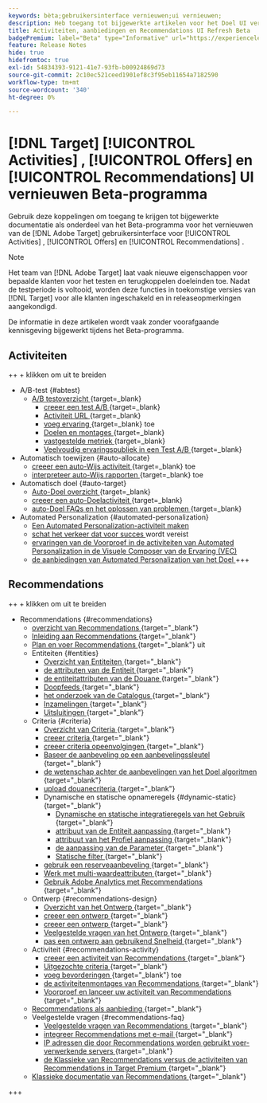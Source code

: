 ```yaml
---
keywords: bèta;gebruikersinterface vernieuwen;ui vernieuwen;
description: Heb toegang tot bijgewerkte artikelen voor het Doel UI verfrist zich voor Activiteiten, Aanbiedingen, en Recommendations
title: Activiteiten, aanbiedingen en Recommendations UI Refresh Beta
badgePremium: label="Beta" type="Informative" url="https://experienceleague.adobe.com/docs/target/using/introduction/intro.html?lang=en#beta newtab=true" tooltip="Leer over het  [!DNL Target]  programma van Beta."
feature: Release Notes
hide: true
hidefromtoc: true
exl-id: 54834393-9121-41e7-93fb-b00924869d73
source-git-commit: 2c10ec521ceed1901ef8c3f95eb11654a7182590
workflow-type: tm+mt
source-wordcount: '340'
ht-degree: 0%

---
```


# [!DNL Target] [!UICONTROL Activities] , [!UICONTROL Offers] en [!UICONTROL Recommendations] UI vernieuwen Beta-programma

Gebruik deze koppelingen om toegang te krijgen tot bijgewerkte documentatie als onderdeel van het Beta-programma voor het vernieuwen van de [!DNL Adobe Target] gebruikersinterface voor [!UICONTROL Activities] , [!UICONTROL Offers] en [!UICONTROL Recommendations] .

>[!NOTE]
>
>Het team van [!DNL Adobe Target] laat vaak nieuwe eigenschappen voor bepaalde klanten voor het testen en terugkoppelen doeleinden toe. Nadat de testperiode is voltooid, worden deze functies in toekomstige versies van [!DNL Target] voor alle klanten ingeschakeld en in releaseopmerkingen aangekondigd.
>
>De informatie in deze artikelen wordt vaak zonder voorafgaande kennisgeving bijgewerkt tijdens het Beta-programma.

## Activiteiten

++ + klikken om uit te breiden

* A/B-test {#abtest}
   * [ A/B testoverzicht ](c-activities/t-test-ab/test-ab-beta.md){target=_blank}
      * [ creeer een test A/B ](c-activities/t-test-ab/t-test-create-ab/test-create-ab-beta.md){target=_blank}
      * [ Activiteit URL ](c-activities/t-test-ab/t-test-create-ab/ab-activity-url-beta.md){target=_blank}
      * [ voeg ervaring ](c-activities/t-test-ab/t-test-create-ab/ab-add-experience-beta.md){target=_blank} toe
      * [ Doelen en montages ](c-activities/t-test-ab/t-test-create-ab/ab-goals-and-settings-beta.md){target=_blank}
      * [ vastgestelde metriek ](c-activities/t-test-ab/t-test-create-ab/ab-set-metrics-beta.md){target=_blank}
      * [ Veelvoudig ervaringspubliek in een Test A/B ](c-activities/t-test-ab/t-test-create-ab/target-experience-to-multiple-audiences-beta.md){target=_blank}
* Automatisch toewijzen {#auto-allocate}
   * [ creeer een auto-Wijs activiteit ](/help/main/c-activities/automated-traffic-allocation/create-auto-allocate-activity-beta.md){target=_blank} toe
   * [ interpreteer auto-Wijs rapporten ](c-activities/automated-traffic-allocation/determine-winner-beta.md){target=_blank} toe
* Automatisch doel {#auto-target}
   * [ Auto-Doel overzicht ](/help/main/c-activities/auto-target/auto-target-to-optimize-beta.md){target=_blank}
   * [ creeer een auto-Doelactiviteit ](/help/main/c-activities/auto-target/create-auto-target-beta.md){target=_blank}
   * [ auto-Doel FAQs en het oplossen van problemen ](/help/main/c-activities/auto-target/auto-target-troubleshooting-faqs.md){target=_blank}
* Automated Personalization {#automated-personalization}
   * [Een Automated Personalization-activiteit maken](/help/main/c-activities/t-automated-personalization/create-ap-activity-beta.md)
   * [ schat het verkeer dat voor succes ](https://experienceleague.adobe.com/en/docs/target/using/activities/automated-personalization/ap-traffic-estimator-beta) wordt vereist
   * [ ervaringen van de Voorproef in de activiteiten van Automated Personalization in de Visuele Composer van de Ervaring (VEC) ](https://experienceleague.adobe.com/en/docs/target/using/activities/automated-personalization/ap-preview-experiences-beta)
   * [ de aanbiedingen van Automated Personalization van het Doel ](https://experienceleague.adobe.com/en/docs/target/using/activities/automated-personalization/ap-target-offers)
+++

<!-- 
* Automated Personalization {#automated-personalization}
   * [Create an Automated Personalization activity](c-activities/t-automated-personalization/create-ap-activity-beta.md){target=_blank}
   * [Estimate the traffic required for success](c-activities/t-automated-personalization/ap-traffic-estimator-beta.md){target=_blank}
   * [Preview experiences for an Automated Personalization test](c-activities/t-automated-personalization/ap-preview-experiences-beta.md){target=_blank}
   * [Target Automated Personalization offers](c-activities/t-automated-personalization/ap-target-offers.md){target=_blank}
   * [Manage exclusions](c-activities/t-automated-personalization/managing-exclusions-beta.md){target=_blank}
   * [Offer reporting groups in Automated Personalization](/help/main/c-activities/t-automated-personalization/offer-reporting-groups-in-automated-personalization.md){target=_blank}
   * [Select the control for your Automated Personalization or Auto-Target activity](c-activities/t-automated-personalization/experience-as-control.md){target=_blank}
   * [Automated Personalization FAQ](c-activities/t-automated-personalization/automated-personalization-faq.md){target=_blank}
   * [Troubleshoot Automated Personalization](c-activities/t-automated-personalization/ap-trouble.md){target=_blank}
* Experience Targeting {#experience-targeting}
   * [Experience Targeting overview](c-activities/t-experience-target/experience-target.md){target=_blank}
   * Create an Experience Targeting activity {#create-targeting}
      * [Create an activity](c-activities/t-experience-target/t-xt-create/xt-create.md){target=_blank}
      * [Activity URL](c-activities/t-experience-target/t-xt-create/xt-activity-url.md){target=_blank}
      * [Create an experience](c-activities/t-experience-target/t-xt-create/xt-add-experience.md){target=_blank}
      * [Switching experiences in Experience Targeting](c-activities/t-experience-target/t-xt-create/xt-switching-experiences.md){target=_blank}
      * [Goals and settings](c-activities/t-experience-target/t-xt-create/xt-goals-and-settings.md){target=_blank}
      * [Set metrics](c-activities/t-experience-target/t-xt-create/xt-set-metrics.md){target=_blank}
* Multivariate Test {#multivariate-test}
   * [Multivariate Test overview](c-activities/c-multivariate-testing/multivariate-testing.md){target=_blank}
   * [Multivariate Test best practices](c-activities/c-multivariate-testing/best-practices.md){target=_blank}
   * [Plan a Multivariate Test](c-activities/c-multivariate-testing/plan-mvt.md){target=_blank}
   * Create a Multivariate Test {#create-mvt}
      * [Create a test](c-activities/c-multivariate-testing/t-create-multivariate-test/create-multivariate-test.md){target=_blank}
      * [Activity URL](c-activities/c-multivariate-testing/t-create-multivariate-test/url.md){target=_blank}
      * [Create combinations](c-activities/c-multivariate-testing/t-create-multivariate-test/add-offers.md){target=_blank}
      * [Preview experiences for a Multivariate Test](c-activities/c-multivariate-testing/t-create-multivariate-test/preview-experiences.md){target=_blank}
      * [Estimate the traffic required for a successful test](c-activities/c-multivariate-testing/t-create-multivariate-test/traffic-estimator.md){target=_blank}
      * [Test summary](c-activities/c-multivariate-testing/t-create-multivariate-test/test-summary.md){target=_blank}
      * [Goals and settings](c-activities/c-multivariate-testing/t-create-multivariate-test/goals-and-settings.md){target=_blank}
      * [Set metrics](c-activities/c-multivariate-testing/t-create-multivariate-test/mvt-set-metrics.md){target=_blank}
      * [Troubleshoot Multivariate Tests](c-activities/c-multivariate-testing/t-create-multivariate-test/troubleshooting.md){target=_blank}
* [Recommendations activity](c-activities/recommendations-activity.md){target=_blank}
* [Edit an activity or save as draft](c-activities/edit-activity.md){target=_blank}
* [Priority](c-activities/priority.md){target=_blank}
* [Activity settings](c-activities/activity-settings.md){target=_blank}
* Success metrics {#success-metrics}
   * [Success metrics](c-activities/r-success-metrics/success-metrics.md){target=_blank}
   * [Click tracking](c-activities/r-success-metrics/click-tracking.md){target=_blank}
   * [Capture score](c-activities/r-success-metrics/capture-score.md){target=_blank}
* [Activity change log](c-activities/change-log.md){target=_blank}
* Troubleshoot activities {#troubleshoot-activities}
   * [Troubleshoot activities overview](c-activities/c-troubleshooting-activities/troubleshooting-activities.md){target=_blank}
   * [Troubleshoot content delivery](c-activities/c-troubleshooting-activities/content-trouble.md){target=_blank}
* Activity QA {#activity-qa}
   * [Activity QA overview](c-activities/c-activity-qa/activity-qa.md){target=_blank}
   * [Activity QA bookmarklet](c-activities/c-activity-qa/activity-qa-bookmark.md){target=_blank}
   * [Use Activity QA with server-side delivery](c-activities/c-activity-qa/use-qa-mode-with-server-side-delivery.md){target=_blank}-->

## Recommendations

++ + klikken om uit te breiden

* Recommendations {#recommendations}
   * [ overzicht van Recommendations ](c-recommendations/recommendations.md){target="_blank"}
   * [ Inleiding aan Recommendations ](c-recommendations/introduction-to-recommendations.md){target="_blank"}
   * [ Plan en voer Recommendations ](c-recommendations/plan-implement.md){target="_blank"} uit
   * Entiteiten {#entities}
      * [ Overzicht van Entiteiten ](c-recommendations/c-products/products.md){target="_blank"}
      * [ de attributen van de Entiteit ](c-recommendations/c-products/entity-attributes.md){target="_blank"}
      * [ de entiteitattributen van de Douane ](c-recommendations/c-products/custom-entity-attributes.md){target="_blank"}
      * [ Doopfeeds ](/help/main/c-recommendations/c-products/feeds-beta.md){target="_blank"}
      * [ het onderzoek van de Catalogus ](/help/main/c-recommendations/c-products/catalog-search-beta.md){target="_blank"}
      * [ Inzamelingen ](/help/main/c-recommendations/c-products/collections-beta.md){target="_blank"}
      * [ Uitsluitingen ](/help/main/c-recommendations/c-products/exclusions-beta.md){target="_blank"}
   * Criteria {#criteria}
      * [ Overzicht van Criteria ](/help/main/c-recommendations/c-algorithms/algorithms-beta.md){target="_blank"}
      * [ creeer criteria ](/help/main/c-recommendations/c-algorithms/create-new-algorithm-beta.md){target="_blank"}
      * [ creeer criteria opeenvolgingen ](/help/main/c-recommendations/c-algorithms/create-criteria-sequence-beta.md){target="_blank"}
      * [ Baseer de aanbeveling op een aanbevelingssleutel ](/help/main/c-recommendations/c-algorithms/base-the-recommendation-on-a-recommendation-key-beta.md){target="_blank"}
      * [ de wetenschap achter de aanbevelingen van het Doel algoritmen ](/help/main/c-recommendations/c-algorithms/recommendations-algorithms.md){target="_blank"}
      * [ upload douanecriteria ](/help/main/c-recommendations/c-algorithms/recommendations-csv-beta.md){target="_blank"}
      * Dynamische en statische opnameregels {#dynamic-static}{target="_blank"}
         * [ Dynamische en statische integratieregels van het Gebruik ](/help/main/c-recommendations/c-algorithms/use-dynamic-and-static-inclusion-rules-beta.md){target="_blank"}
         * [ attribuut van de Entiteit aanpassing ](/help/main/c-recommendations/c-algorithms/entity-attribute-matching-beta.md){target="_blank"}
         * [ attribuut van het Profiel aanpassing ](/help/main/c-recommendations/c-algorithms/profile-attribute-matching-beta.md){target="_blank"}
         * [ de aanpassing van de Parameter ](/help/main/c-recommendations/c-algorithms/parameter-matching-beta.md){target="_blank"}
         * [ Statische filter ](/help/main/c-recommendations/c-algorithms/static-value-beta.md){target="_blank"}
      * [ gebruik een reserveaanbeveling ](/help/main/c-recommendations/c-algorithms/backup-recs-beta.md){target="_blank"}
      * [ Werk met multi-waardeattributen ](/help/main/c-recommendations/c-algorithms/work-with-multi-value-attributes-beta.md){target="_blank"}
      * [ Gebruik Adobe Analytics met Recommendations ](/help/main/c-recommendations/c-algorithms/use-adobe-analytics-with-recommendations-beta.md){target="_blank"}
   * Ontwerp {#recommendations-design}
      * [ Overzicht van het Ontwerp ](c-recommendations/c-design-overview/design-overview.md){target="_blank"}
      * [ creeer een ontwerp ](c-recommendations/c-design-overview/create-design.md){target="_blank"}
      * [ creeer een ontwerp ](/help/main/c-recommendations/c-design-overview/create-design-beta.md){target="_blank"}
      * [ Veelgestelde vragen van het Ontwerp ](c-recommendations/c-design-overview/template-faq.md){target="_blank"}
      * [ pas een ontwerp aan gebruikend Snelheid ](c-recommendations/c-design-overview/customizing-a-template.md){target="_blank"}
   * Activiteit {#recommendations-activity}
      * [ creeer een activiteit van Recommendations ](c-recommendations/t-create-recs-activity/create-recs-activity.md){target="_blank"}
      * [ Uitgezochte criteria ](c-recommendations/t-create-recs-activity/algo-select-recs.md){target="_blank"}
      * [ voeg bevorderingen ](c-recommendations/t-create-recs-activity/adding-promotions.md){target="_blank"} toe
      * [ de activiteitenmontages van Recommendations ](c-recommendations/t-create-recs-activity/recs-activity-settings.md){target="_blank"}
      * [ Voorproef en lanceer uw activiteit van Recommendations ](/help/main/c-recommendations/t-create-recs-activity/previewing-and-launching-your-recommendations-activity.md){target="_blank"}
   * [ Recommendations als aanbieding ](c-recommendations/recommendations-as-an-offer.md){target="_blank"}
   * Veelgestelde vragen {#recommendations-faq}
      * [ Veelgestelde vragen van Recommendations ](c-recommendations/c-recommendations-faq/recommendations-faq.md){target="_blank"}
      * [ integreer Recommendations met e-mail ](c-recommendations/c-recommendations-faq/integrating-recs-email.md){target="_blank"}
      * [ IP adressen die door Recommendations worden gebruikt voer-verwerkende servers ](c-recommendations/c-recommendations-faq/ip-addresses-marketing-cloud.md){target="_blank"}
      * [ de Klassieke van Recommendations versus de activiteiten van Recommendations in Target Premium ](c-recommendations/c-recommendations-faq/recommendations-classic-versus-recommendations-activities-target-premium.md){target="_blank"}
   * [ Klassieke documentatie van Recommendations ](/help/main/c-recommendations/recommendations-classic-documentaton.md){target="_blank"}

+++
